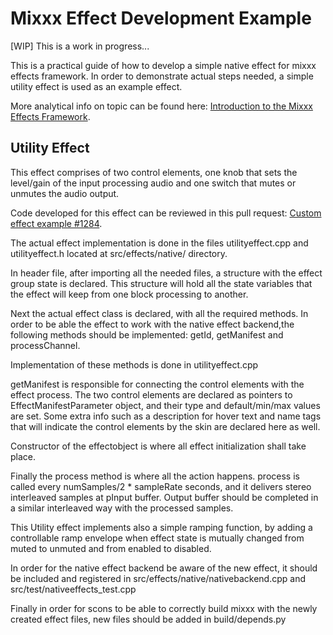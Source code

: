 # Mixxx Effect Development Example

\[WIP\] This is a work in progress...

This is a practical guide of how to develop a simple native effect for
mixxx effects framework. In order to demonstrate actual steps needed, a
simple utility effect is used as an example effect.

More analytical info on topic can be found here: [Introduction to the
Mixxx Effects
Framework](https://mixxx.org/wiki/doku.php/developer_guide_effects).

## Utility Effect

This effect comprises of two control elements, one knob that sets the
level/gain of the input processing audio and one switch that mutes or
unmutes the audio output.

Code developed for this effect can be reviewed in this pull request:
[Custom effect example
\#1284](https://github.com/mixxxdj/mixxx/pull/1284).

The actual effect implementation is done in the files utilityeffect.cpp
and utilityeffect.h located at src/effects/native/ directory.

In header file, after importing all the needed files, a structure with
the effect group state is declared. This structure will hold all the
state variables that the effect will keep from one block processing to
another.

Next the actual effect class is declared, with all the required methods.
In order to be able the effect to work with the native effect
backend,the following methods should be implemented: getId, getManifest
and processChannel.

Implementation of these methods is done in utilityeffect.cpp

getManifest is responsible for connecting the control elements with the
effect process. The two control elements are declared as pointers to
EffectManifestParameter object, and their type and default/min/max
values are set. Some extra info such as a description for hover text and
name tags that will indicate the control elements by the skin are
declared here as well.

Constructor of the effectobject is where all effect initialization shall
take place.

Finally the process method is where all the action happens. process is
called every numSamples/2 \* sampleRate seconds, and it delivers stereo
interleaved samples at pInput buffer. Output buffer should be completed
in a similar interleaved way with the processed samples.

This Utility effect implements also a simple ramping function, by adding
a controllable ramp envelope when effect state is mutually changed from
muted to unmuted and from enabled to disabled.

In order for the native effect backend be aware of the new effect, it
should be included and registered in
src/effects/native/nativebackend.cpp and
src/test/nativeeffects\_test.cpp

Finally in order for scons to be able to correctly build mixxx with the
newly created effect files, new files should be added in
build/depends.py
